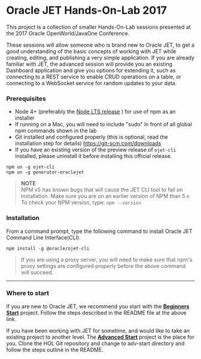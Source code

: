 # Oracle JET Hands-On-Lab 2017

This project is a collection of smaller Hands-On-Lab sessions presented at the 2017 Oracle OpenWorld/JavaOne Conference.


These sessions will allow someone who is brand new to Oracle JET, to get a good understanding of the basic concepts of working with JET while creating, editing, and publishing a very simple application. If you are already familiar with JET, the advanced session will provide you an existing Dashboard application and give you options for extending it, such as connecting to a REST service to enable CRUD operations on a table, or connecting to a WebSocket service for random updates to your data.


### Prerequisites
* Node 4+ (preferably the [Node LTS release](https://nodejs.org) ) for use of npm as an installer
* If running on a Mac, you will need to include "sudo" in front of all global npm commands shown in the lab
* Git installed and configured properly (this is optional, read the installation step for details) https://git-scm.com/downloads
* If you have an existing version of the preview release of `ojet-cli` installed, please uninstall it before installing this official release.
```
npm un -g ojet-cli
npm un -g generator-oraclejet
```

>**NOTE**  
NPM v5 has known bugs that will cause the JET CLI tool to fail on installation. Make sure you are on an earlier version of NPM than 5.x
To check your NPM version, type: `npm --version`  


### Installation
From a command prompt, type the following command to install Oracle JET Command Line Interface(CLI). 

```
npm install -g @oracle/ojet-cli
```

>If you are using a proxy server, you will need to make sure that npm's proxy settings are configured properly before the above command will succeed.

***

### Where to start
If you are new to Oracle JET, we recommend you start with the [**Beginners Start**](./beginners-start) project. Follow the steps
described in the README file at the above link.

If you have been working with JET for sometime, and would like to take an existing project to another level. 
The [**Advanced Start**](./adv-start) project is the place for you. Clone the HOL Git repository and change to adv-start directory and follow the steps outline in the README. 
